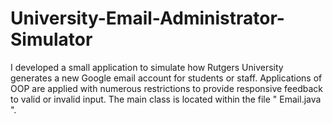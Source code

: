 # University-Email-Administrator-Simulator

I developed a small application to simulate how Rutgers University generates a new Google email account for students or staff.
Applications of OOP are applied with numerous restrictions to provide responsive feedback to valid or invalid input.
The main class is located within the file         " Email.java ". 
